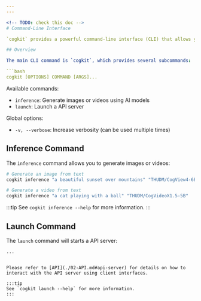 ```yaml
---
---

<!-- TODO: check this doc -->
# Command-Line Interface

`cogkit` provides a powerful command-line interface (CLI) that allows you to perform various tasks without writing Python code. This guide covers the available commands and their usage.

## Overview

The main CLI command is `cogkit`, which provides several subcommands:

```bash
cogkit [OPTIONS] COMMAND [ARGS]...
```

Available commands:

- `inference`: Generate images or videos using AI models
- `launch`: Launch a API server

Global options:

- `-v, --verbose`: Increase verbosity (can be used multiple times)

## Inference Command

The `inference` command allows you to generate images or videos:


```bash
# Generate an image from text
cogkit inference "a beautiful sunset over mountains" "THUDM/CogView4-6B"

# Generate a video from text
cogkit inference "a cat playing with a ball" "THUDM/CogVideoX1.5-5B"
```

<!-- TODO: Add example for i2v -->

:::tip
See `cogkit inference --help` for more information.
:::

<!-- TODO: add docs for launch server -->
## Launch Command

The `launch` command will starts a API server:

<!-- FIXME: Add examples -->
```bash
...
```

```

Please refer to [API](./02-API.md#api-server) for details on how to interact with the API server using client interfaces.

:::tip
See `cogkit launch --help` for more information.
:::
